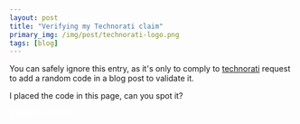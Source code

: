 ```yaml
---
layout: post
title: "Verifying my Technorati claim"
primary_img: /img/post/technorati-logo.png
tags: [blog]
---
```

You can safely ignore this entry, as it's only to comply to <a href="http://technorati.com/">technorati</a> request to add a random code in a blog post to validate it.

I placed the code in this page, can you spot it?

<span style="color: #ffffff;"> UVBRKNJTRFH7</span>

&nbsp;  
&nbsp;  
&nbsp;  
&nbsp;  
&nbsp;  
